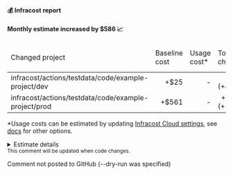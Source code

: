 
<h4>💰 Infracost report</h4>
<h4>Monthly estimate increased by $586 📈</h4>
<table>
  <thead>
    <td>Changed project</td>
    <td><span title="Baseline costs are consistent charges for provisioned resources, like the hourly cost for a virtual machine, which stays constant no matter how much it is used. Infracost estimates these resources assuming they are used for the whole month (730 hours).">Baseline cost</span></td>
    <td><span title="Usage costs are charges based on actual usage, like the storage cost for an object storage bucket. Infracost estimates these resources using the monthly usage values in the usage-file.">Usage cost</span>*</td>
    <td>Total change</td>
    <td>New monthly cost</td>
  </thead>
  <tbody>
    <tr>
      <td>infracost/actions/testdata/code/example-project/dev</td>
      <td align="right">+$25</td>
      <td align="right">-</td>
      <td align="right">+$25 (+49%)</td>
      <td align="right">$77</td>
    </tr>
    <tr>
      <td>infracost/actions/testdata/code/example-project/prod</td>
      <td align="right">+$561</td>
      <td align="right">-</td>
      <td align="right">+$561 (+75%)</td>
      <td align="right">$1,308</td>
    </tr>
  </tbody>
</table>


*Usage costs can be estimated by updating [Infracost Cloud settings](https://www.infracost.io/docs/features/usage_based_resources), see [docs](https://www.infracost.io/docs/features/usage_based_resources/#infracost-usageyml) for other options.
<details>

<summary>Estimate details </summary>

```
Key: * usage cost, ~ changed, + added, - removed

──────────────────────────────────
Project: dev
Module path: dev

~ module.base.aws_instance.web_app
  +$25 ($52 → $77)

    ~ Instance usage (Linux/UNIX, on-demand, t2.micro → t2.medium)
      +$25 ($8 → $34)

Monthly cost change for infracost/actions/testdata/code/example-project/dev (Module path: dev)
Amount:  +$25 ($52 → $77)
Percent: +49%

──────────────────────────────────
Project: prod
Module path: prod

~ module.base.aws_instance.web_app
  +$561 ($748 → $1,308)

    ~ Instance usage (Linux/UNIX, on-demand, m5.4xlarge → m5.8xlarge)
      +$561 ($561 → $1,121)

Monthly cost change for infracost/actions/testdata/code/example-project/prod (Module path: prod)
Amount:  +$561 ($748 → $1,308)
Percent: +75%

──────────────────────────────────
Key: * usage cost, ~ changed, + added, - removed

*Usage costs can be estimated by updating Infracost Cloud settings, see docs for other options.

4 cloud resources were detected:
∙ 4 were estimated

Infracost estimate: Monthly estimate increased by $586 ↑
┏━━━━━━━━━━━━━━━━━━━━━━━━━━━━━━━━━━━━━━━━━━━━━━━━━━━━━━┳━━━━━━━━━━━━━━━┳━━━━━━━━━━━━━┳━━━━━━━━━━━━━━┓
┃ Changed project                                      ┃ Baseline cost ┃ Usage cost* ┃ Total change ┃
┣━━━━━━━━━━━━━━━━━━━━━━━━━━━━━━━━━━━━━━━━━━━━━━━━━━━━━━╋━━━━━━━━━━━━━━━╋━━━━━━━━━━━━━╋━━━━━━━━━━━━━━┫
┃ infracost/actions/testdata/code/example-project/dev  ┃          +$25 ┃           - ┃  +$25 (+49%) ┃
┃ infracost/actions/testdata/code/example-project/prod ┃         +$561 ┃           - ┃ +$561 (+75%) ┃
┗━━━━━━━━━━━━━━━━━━━━━━━━━━━━━━━━━━━━━━━━━━━━━━━━━━━━━━┻━━━━━━━━━━━━━━━┻━━━━━━━━━━━━━┻━━━━━━━━━━━━━━┛
```
</details>
<sub>This comment will be updated when code changes.
</sub>

Comment not posted to GitHub (--dry-run was specified)
